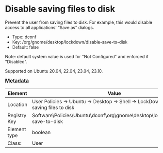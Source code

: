# Disable saving files to disk

Prevent the user from saving files to disk. For example, this would disable access to all applications’ “Save as” dialogs.

- Type: dconf
- Key: /org/gnome/desktop/lockdown/disable-save-to-disk
- Default: false

Note: default system value is used for "Not Configured" and enforced if "Disabled".

Supported on Ubuntu 20.04, 22.04, 23.04, 23.10.



<span style="font-size: larger;">**Metadata**</span>

| Element      | Value            |
| ---          | ---              |
| Location     | User Policies -> Ubuntu -> Desktop -> Shell -> LockDown -> Disable saving files to disk    |
| Registry Key | Software\Policies\Ubuntu\dconf\org\gnome\desktop\lockdown\disable-save-to-disk         |
| Element type | boolean |
| Class:       | User       |

